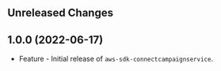 Unreleased Changes
------------------

1.0.0 (2022-06-17)
------------------

* Feature - Initial release of `aws-sdk-connectcampaignservice`.

